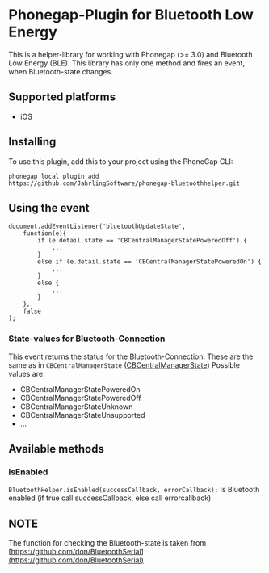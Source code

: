 Phonegap-Plugin for Bluetooth Low Energy
========================

This is a helper-library for working with Phonegap (>= 3.0) and Bluetooth Low Energy (BLE). This library has only one method and fires an event, when Bluetooth-state changes.

## Supported platforms

- iOS


## Installing

To use this plugin, add this to your project using the PhoneGap CLI:
```
phonegap local plugin add https://github.com/JahrlingSoftware/phonegap-bluetoothhelper.git
```

## Using the event
	
	document.addEventListener('bluetoothUpdateState', 
		function(e){
			if (e.detail.state == 'CBCentralManagerStatePoweredOff') {
    			...
    		}
    		else if (e.detail.state == 'CBCentralManagerStatePoweredOn') {
    			...
    		}
    		else {
    			...
    		}
		}, 
		false
	);

### State-values for Bluetooth-Connection

This event returns the status for the Bluetooth-Connection. These are the same as in `CBCentralManagerState` ([CBCentralManagerState](https://developer.apple.com/Library/ios/documentation/CoreBluetooth/Reference/CBCentralManager_Class/translated_content/CBCentralManager.html#//apple_ref/doc/c_ref/CBCentralManagerState))
Possible values are:
- CBCentralManagerStatePoweredOn
- CBCentralManagerStatePoweredOff
- CBCentralManagerStateUnknown
- CBCentralManagerStateUnsupported
- ...


## Available methods

### isEnabled
`BluetoothHelper.isEnabled(successCallback, errorCallback);` Is Bluetooth enabled (if true call successCallback, else call errorcallback)


## NOTE
The function for checking the Bluetooth-state is taken from [https://github.com/don/BluetoothSerial](https://github.com/don/BluetoothSerial)

